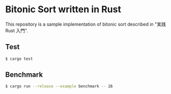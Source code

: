 # Bitonic Sort written in Rust

This repository is a sample implementation of bitonic sort described in "実践 Rust 入門".

## Test

```bash
$ cargo test
```

## Benchmark

```bash
$ cargo run --release --example benchmark -- 26
```
